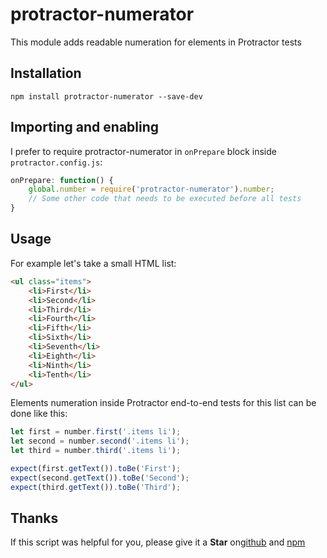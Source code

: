 # protractor-numerator
This module adds readable numeration for elements in Protractor tests

## Installation
`npm install protractor-numerator --save-dev`

## Importing and enabling
I prefer to require protractor-numerator in `onPrepare` block inside
`protractor.config.js`:

```javascript
onPrepare: function() {
    global.number = require('protractor-numerator').number;
    // Some other code that needs to be executed before all tests
}
```

## Usage
For example let's take a small HTML list:

```html
<ul class="items">
    <li>First</li>
    <li>Second</li>
    <li>Third</li>
    <li>Fourth</li>
    <li>Fifth</li>
    <li>Sixth</li>
    <li>Seventh</li>
    <li>Eighth</li>
    <li>Ninth</li>
    <li>Tenth</li>
</ul>
```

Elements numeration inside Protractor end-to-end tests for this list can be done
like this:

```javascript
let first = number.first('.items li');
let second = number.second('.items li');
let third = number.third('.items li');

expect(first.getText()).toBe('First');
expect(second.getText()).toBe('Second');
expect(third.getText()).toBe('Third');
```

## Thanks
If this script was helpful for you, please give it a **Star**
on[github](https://github.com/Marketionist/protractor-numerator) and
[npm](https://www.npmjs.com/package/protractor-numerator)
